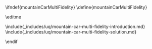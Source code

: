 \ifndef{mountainCarMultiFidelity}
\define{mountainCarMultiFidelity}

\editme

\include{_includes/uq/mountain-car-multi-fidelity-introduction.md}
\include{_includes/uq/mountain-car-multi-fidelity-solution.md}


\endif
